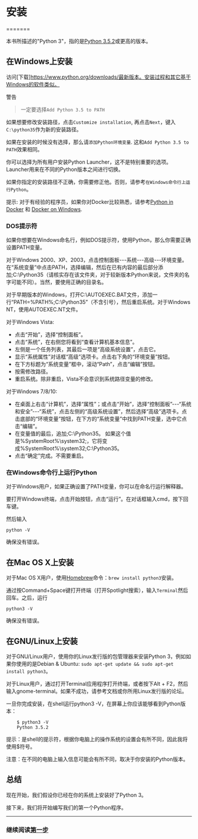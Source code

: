 # 安装
=======

本书所描述的"Python 3"，指的是[Python 3.5.2](https://www.python.org/downloads/)或更高的版本。

## 在Windows上安装

访问[下载]https://www.python.org/downloads/最新版本。安装过程和其它基于Windows的软件类似。

警告
> 一定要选择`Add Python 3.5 to PATH`

如果想要修改安装路径，点击`Customize installation`, 再点击`Next`，键入`C:\python35`作为新的安装路径。

如果在安装的时候没有选择，那么请`添加Python环境变量`. 这和`Add Python 3.5 to PATH`效果相同。

你可以选择为所有用户安装Python Launcher，这不是特别重要的选项。Launcher用来在不同的Python版本之间进行切换。

如果你指定的安装路径不正确，你需要修正他。否则，请参考`在Windows命令行上运行Python`。

提示: 对于有经验的程序员，如果你对Docker比较熟悉，请参考[Python in Docker](https://hub.docker.com/_/python/) 和 [Docker on Windows](https://docs.docker.com/windows/).

### DOS提示符

如果你想要在Windows命名行，例如DOS提示符，使用Python，那么你需要正确设置PATH变量。

对于Windows 2000、XP、2003，点击控制面板---系统---高级---环境变量。在“系统变量”中点击PATH，选择编辑，然后在已有内容的最后部分添加;C:\Python35（请核实存在该文件夹，对于较新版本Python来说，文件夹的名字可能不同）。当然，要使用正确的目录名。

对于早期版本的Windows，打开C:\AUTOEXEC.BAT文件，添加一行“PATH=%PATH%;C:\Python35”（不含引号），然后重启系统。对于Windows NT，使用AUTOEXEC.NT文件。

对于Windows Vista:

*	点击“开始”，选择“控制面板”。
*	点击“系统”，在右侧您将看到“查看计算机基本信息”。
*	左侧是一个任务列表，其最后一项是“高级系统设置”，点击它。
*	显示“系统属性”对话框“高级”选项卡。点击右下角的“环境变量”按钮。
*	在下方标题为“系统变量”框中，滚动“Path”，点击“编辑”按钮。
*	按需修改路径。
*	重启系统。除非重启，Vista不会意识到系统路径变量的修改。

对于Windows 7/8/10:

*	在桌面上右击“计算机”，选择“属性”；或点击“开始”，选择“控制面板”---“系统和安全”---“系统”，点击左侧的“高级系统设置”，然后选择“高级”选项卡。点击底部的“环境变量”按钮，在下方的“系统变量”中找到PATH变量，选中它点击“编辑”。
*	在变量值的最后，追加;C:\Python35。
如果这个值是%SystemRoot%\system32;，它将变成%SystemRoot%\system32;C:\Python35。
*	点击“确定”完成。不需要重启。

### 在Windows命令行上运行Python

对于Windows用户，如果正确设置了PATH变量，你可以在命名行运行解释器。

要打开Windows终端，点击开始按钮，点击“运行”。在对话框输入cmd，按下回车键。

然后输入

```
python -V
```

确保没有错误。

## 在Mac OS X上安装

对于Mac OS X用户，使用[Homebrew](http://brew.sh)命令：`brew install python3`安装。

通过按Command+Space键打开终端（打开Spotlight搜索），输入`Terminal`然后回车。之后，运行

```
python3 -V
```

确保没有错误。

## 在GNU/Linux上安装

对于GNU/Linux用户，使用你的Linux发行版的包管理器来安装Python 3，例如如果你使用的是Debian & Ubuntu: `sudo apt-get update && sudo apt-get install python3`。

对于Linux用户，通过打开Terminal应用程序打开终端，或者按下Alt + F2，然后输入gnome-terminal。如果不成功，请参考文档或你所用Linux发行版的论坛。

一旦你完成安装，在shell运行python3 -V，在屏幕上你应该能够看到Python版本：

```
	$ python3 -V
	Python 3.5.2
```

提示：是shell的提示符，根据你电脑上的操作系统的设置会有所不同，因此我将使用$符号。

注意：在不同的电脑上输入信息可能会有所不同，取决于你安装的Python版本。

## 总结

现在开始，我们假设你已经在你的系统上安装好了Python 3。

接下来，我们将开始编写我们的第一个Python程序。

--------------------------------------------------

### 继续阅读[第一步](a-byte-of-python3/firststep.md)